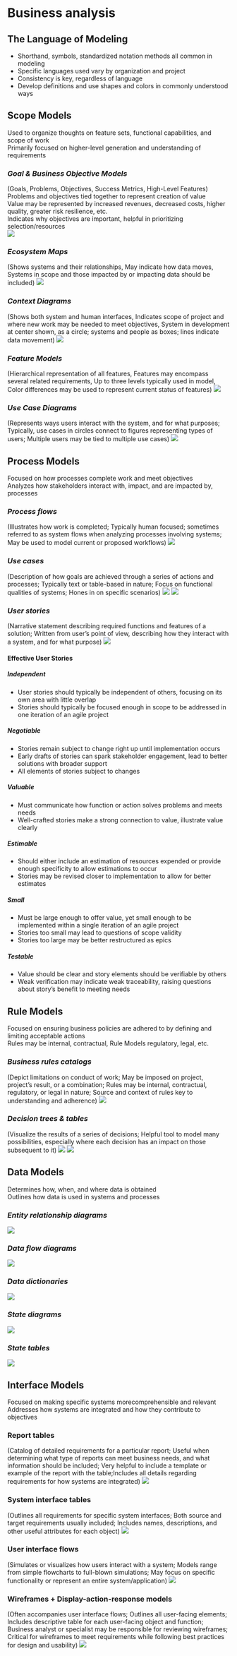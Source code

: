 # Business analysis
## The Language of Modeling
* Shorthand, symbols, standardized notation methods all common in modeling        
* Specific languages used vary by organization and project        
* Consistency is key, regardless of language 
* Develop definitions and use shapes and colors in commonly understood ways

## Scope Models
Used to organize thoughts on feature sets, functional capabilities, and scope of work       
Primarily focused on higher-level generation and understanding of requirements
### *Goal & Business Objective Models*
(Goals, Problems, Objectives, Success Metrics, High-Level Features)
Problems and objectives tied together to represent creation of value        
Value may be represented by increased revenues, decreased costs, higher quality, greater risk resilience, etc.      
Indicates why objectives are important, helpful in prioritizing selection/resources     
![](https://github.com/khdevnet/business-analysis/blob/master/src/business-analysis-scope-models-goal-and-business.png)

### *Ecosystem Maps*
(Shows systems and their relationships, May indicate how data moves, Systems in scope and those impacted by or impacting data should be included)
![](https://github.com/khdevnet/business-analysis/blob/master/src/business-analysis-scope-models-eco-system-maps.png)

### *Context Diagrams*
(Shows both system and human interfaces, Indicates scope of project and where new work may be needed to meet objectives, System in development at center shown, as a circle; systems and people as boxes; lines indicate data movement)
![](https://github.com/khdevnet/business-analysis/blob/master/src/business-analysis-scope-models-context-diagrams.png)

### *Feature Models*
(Hierarchical representation of all features, Features may encompass several related requirements, Up to three levels typically used in model, Color differences may be used to represent current status of features)
![](https://github.com/khdevnet/business-analysis/blob/master/src/business-analysis-scope-models-feature-models.png)

### *Use Case Diagrams*
(Represents ways users interact with the system, and for what purposes; Typically, use cases in circles connect to figures representing types of users; Multiple users may be tied to multiple use cases)
![](https://github.com/khdevnet/business-analysis/blob/master/src/business-analysis-scope-models-use-cases.png)

## Process Models
Focused on how processes complete work and meet objectives      
Analyzes how stakeholders interact with, impact, and are impacted by, processes

### *Process flows*
(Illustrates how work is completed; Typically human focused; sometimes referred to as system flows when analyzing processes involving systems; May be used to model current or proposed workflows)
![](https://github.com/khdevnet/business-analysis/blob/master/src/business-analysis-process-models-process-flows.png)

### *Use cases*
(Description of how goals are achieved through a series of actions and processes; Typically text or table-based in nature; Focus on functional qualities of systems; Hones in on specific scenarios)
![](https://github.com/khdevnet/business-analysis/blob/master/src/business-analysis-process-models-use-cases-1.png)
![](https://github.com/khdevnet/business-analysis/blob/master/src/business-analysis-process-models-use-cases-2.png)

### *User stories*
(Narrative statement describing required functions and features of a solution; Written from user’s point of view, describing how they interact with a system, and for what purpose)
![](https://github.com/khdevnet/business-analysis/blob/master/src/business-analysis-process-models-user-stories.png)

#### Effective User Stories
##### Independent
* User stories should typically be independent of others, focusing on its own area with little overlap
* Stories should typically be focused enough in scope to be addressed in one iteration of an agile project
##### Negotiable
* Stories remain subject to change right up until implementation occurs
* Early drafts of stories can spark stakeholder engagement, lead to better solutions with broader support
* All elements of stories subject to changes
##### Valuable
* Must communicate how function or action solves problems and meets needs
* Well-crafted stories make a strong connection to value, illustrate value clearly
##### Estimable
* Should either include an estimation of resources expended or provide enough specificity to allow estimations to occur
* Stories may be revised closer to implementation to allow for better estimates
##### Small
* Must be large enough to offer value, yet small enough to be implemented within a single iteration of an agile project
* Stories too small may lead to questions of scope validity
* Stories too large may be better restructured as epics
##### Testable
* Value should be clear and story elements should be verifiable by others
* Weak verification may indicate weak traceability, raising questions about story’s benefit to meeting needs

## Rule Models
Focused on ensuring business policies are adhered to by defining and limiting acceptable actions        
Rules may be internal, contractual, Rule Models regulatory, legal, etc.

### *Business rules catalogs*
(Depict limitations on conduct of work; May be imposed on project, project’s result, or a combination; Rules may be internal, contractual, regulatory, or legal in nature; Source and context of rules key to understanding and adherence)
![](https://github.com/khdevnet/business-analysis/blob/master/src/business-analysis-rule-models-business-rules-catalogs.png)

### *Decision trees & tables*
(Visualize the results of a series of decisions; Helpful tool to model many possibilities, especially where each decision has an impact on those subsequent to it)
![](https://github.com/khdevnet/business-analysis/blob/master/src/business-analysis-rule-models-decision-tree.png)
![](https://github.com/khdevnet/business-analysis/blob/master/src/business-analysis-rule-models-decision-table.png)

## Data Models
Determines how, when, and where data is obtained        
Outlines how data is used in systems and processes      
### *Entity relationship diagrams*
![](https://github.com/khdevnet/business-analysis/blob/master/src/business-analysis-data-models-entity-relationship.png)
### *Data flow diagrams*
![](https://github.com/khdevnet/business-analysis/blob/master/src/business-analysis-data-models-data-flows.png)
### *Data dictionaries*
![](https://github.com/khdevnet/business-analysis/blob/master/src/business-analysis-data-models-data-dictionaries.png)
### *State diagrams*
![](https://github.com/khdevnet/business-analysis/blob/master/src/business-analysis-data-models-data-state.png)
### *State tables*
![](https://github.com/khdevnet/business-analysis/blob/master/src/business-analysis-data-models-state-table.png)

## Interface Models
Focused on making specific systems morecomprehensible and relevant      
Addresses how systems are integrated and how they contribute to objectives
### Report tables
(Catalog of detailed requirements for a particular report; Useful when determining what type of reports can meet business needs, and
what information should be included; Very helpful to include a template or example of the report with the table;Includes all details regarding requirements for how systems are integrated)
![](https://github.com/khdevnet/business-analysis/blob/master/src/business-analysis-interface-models-report-table.png)
### System interface tables
(Outlines all requirements for specific system interfaces; Both source and target requirements usually included; Includes names, descriptions, and other useful attributes for each object)
![](https://github.com/khdevnet/business-analysis/blob/master/src/business-analysis-interface-models-sytem-interface-table.png)
### User interface flows
(Simulates or visualizes how users interact with a system; Models range from simple flowcharts to full-blown simulations; May focus on specific functionality or represent an entire system/application)
![](https://github.com/khdevnet/business-analysis/blob/master/src/business-analysis-interface-models-user-interface-flows.png)
### Wireframes + Display-action-response models
(Often accompanies user interface flows; Outlines all user-facing elements; Includes descriptive table for each user-facing object and function; Business analyst or specialist may be responsible for reviewing wireframes; Critical for wireframes to meet requirements while following best practices for design and usability)
![](https://github.com/khdevnet/business-analysis/blob/master/src/business-analysis-interface-models-wireframes.png)

